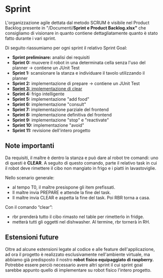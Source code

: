 # Sprint

L'organizzazione agile dettata dal metodo SCRUM è visibile nel Product Backlog presente in "/Documenti/**Sprint e Product Backlog.xlsx"**
che consigliamo di visionare in quanto contiene dettagliatamente quanto è stato fatto durante i vari sprint.

Di seguito riassumiamo per ogni sprint il relativo Sprint Goal:
- **Sprint preliminare:** analisi dei requisiti
- **Sprint 0:** muovere il robot in una determinata cella senza l'uso del planner  &rarr; contiene un JUnit Test
- **Sprint 1:** scansionare la stanza e individuare il tavolo utilizzando il planner
- **Sprint 2:** implementazione di prepare  &rarr; contiene un JUnit Test
- <ins>**Sprint 3:** implementazione di clear </ins> 
- **Sprint 4:** frigo intelligente
- **Sprint 5:** implementazione "add food"
- **Sprint 6:** implementazione "consult"
- **Sprint 7:** implementazione parziale del frontend
- **Sprint 8:** implementazione definitiva del frontend
- **Sprint 9:** implementazione "stop" e "reactivate"
- **Sprint 10:** implementazione "avoid"
- **Sprint 11:** revisione dell'intero progetto

## Note importanti
Da requisiti, il maître è dentro la stanza e può dare al robot tre comandi: uno di questi è **CLEAR**. A seguito di questo comando, parte il relativo task in cui il robot deve rimettere il cibo non mangiato in frigo e i piatti in lavastoviglie. 

Nello scenario generale:
-	al tempo T0, il maître presispone gli item prefissati.
-	Il maître invia PREPARE e attende la fine del task.
-	Il maître invia CLEAR e aspetta la fine del task. Poi RBR torna a casa.

Con il comando “clear”:
* rbr prenderà tutto il cibo rimasto nel table per rimetterlo in fridge.
* metterà tutti gli oggetti nel dishwasher. Al termine, rbr tornerà in RH.

## Estensioni future

Oltre ad alcune estensioni legate al codice e alle feature dell'applicazione, ad ora il progetto è realizzato esclusivamente nell'ambiente virtuale, ma abbiamo già predisposto il nostro **robot fisico equipaggiato di raspberry.**
Potrebbe essere perciò necessario avere altri sprint il cui sprint goal sarebbe appunto quello di implementare su robot fisico l'intero progetto.

